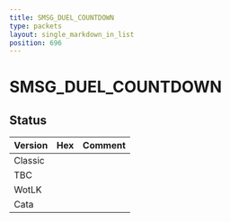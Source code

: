 ```yaml
---
title: SMSG_DUEL_COUNTDOWN
type: packets
layout: single_markdown_in_list
position: 696
---
```


# SMSG_DUEL_COUNTDOWN

## Status

Version | Hex | Comment
---------- | ---------- | ---------- 
Classic |  |  
TBC |  |  
WotLK |  |  
Cata |  |  
